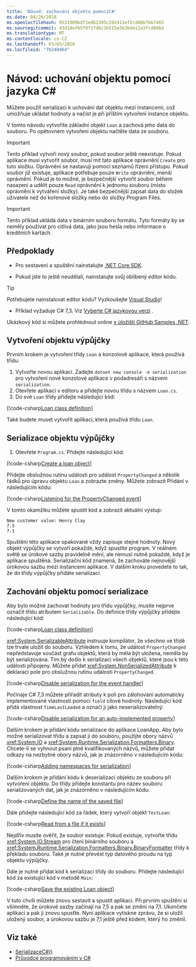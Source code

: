 ```yaml
---
title: 'Návod: zachování objektu pomocíC#'
ms.date: 04/26/2018
ms.openlocfilehash: 9531909bdf1ed61305c292411ef2cd08b7b67465
ms.sourcegitcommit: 43d10ef65f0f1fd6c3b515e363bde11a3fcd8d6d
ms.translationtype: MT
ms.contentlocale: cs-CZ
ms.lasthandoff: 03/03/2020
ms.locfileid: "78240464"
---
```

# <a name="walkthrough-persisting-an-object-using-c"></a>Návod: uchování objektu pomocí jazyka C\#

Můžete použít serializaci k uchování dat objektu mezi instancemi, což umožňuje ukládat hodnoty a načíst je při příštím vytvoření instance objektu.

V tomto návodu vytvoříte základní objekt `Loan` a zachová jeho data do souboru. Po opětovném vytvoření objektu načtěte data ze souboru.

> [!IMPORTANT]
> Tento příklad vytvoří nový soubor, pokud soubor ještě neexistuje. Pokud aplikace musí vytvořit soubor, musí mít tato aplikace oprávnění `Create` pro tuto složku. Oprávnění se nastavují pomocí seznamů řízení přístupu. Pokud soubor již existuje, aplikace potřebuje pouze `Write` oprávnění, menší oprávnění. Pokud je to možné, je bezpečnější vytvořit soubor během nasazení a udělit pouze `Read` oprávnění k jednomu souboru (místo oprávnění k vytváření složky). Je také bezpečnější zapsat data do složek uživatele než do kořenové složky nebo do složky Program Files.

> [!IMPORTANT]
> Tento příklad ukládá data v binárním souboru formátu. Tyto formáty by se neměly používat pro citlivá data, jako jsou hesla nebo informace o kreditních kartách.

## <a name="prerequisites"></a>Předpoklady

- Pro sestavení a spuštění nainstalujte [.NET Core SDK](https://dotnet.microsoft.com/download).

- Pokud jste to ještě neudělali, nainstalujte svůj oblíbený editor kódu.

> [!TIP]
> Potřebujete nainstalovat editor kódu? Vyzkoušejte [Visual Studio](https://visualstudio.com/downloads)!

- Příklad vyžaduje C# 7,3. Viz [Vyberte C# jazykovou verzi](../../../language-reference/configure-language-version.md) . 

Ukázkový kód si můžete prohlédnout online [v úložišti GitHub Samples .NET](https://github.com/dotnet/samples/tree/master/csharp/serialization).

## <a name="creating-the-loan-object"></a>Vytvoření objektu výpůjčky

Prvním krokem je vytvoření třídy `Loan` a konzolové aplikace, která používá třídu:

1. Vytvořte novou aplikaci. Zadejte `dotnet new console -o serialization` pro vytvoření nové konzolové aplikace v podadresáři s názvem `serialization`.
1. Otevřete aplikaci v editoru a přidejte novou třídu s názvem `Loan.cs`.
1. Do své `Loan` třídy přidejte následující kód:

[!code-csharp[Loan class definition](../../../../../samples/snippets/csharp/serialization/Loan.cs#1)]

Také budete muset vytvořit aplikaci, která používá třídu `Loan`.

## <a name="serialize-the-loan-object"></a>Serializace objektu výpůjčky

1. Otevřete `Program.cs`. Přidejte následující kód:

[!code-csharp[Create a loan object](../../../../../samples/snippets/csharp/serialization/Program.cs#1)]

Přidejte obslužnou rutinu události pro událost `PropertyChanged` a několik řádků pro úpravu objektu `Loan` a zobrazte změny. Můžete zobrazit Přidání v následujícím kódu:

[!code-csharp[Listening for the PropertyChanged event](../../../../../samples/snippets/csharp/serialization/Program.cs#2)]

V tomto okamžiku můžete spustit kód a zobrazit aktuální výstup:

```console
New customer value: Henry Clay
7.5
7.1
```

Spuštění této aplikace opakovaně vždy zapisuje stejné hodnoty. Nový objekt výpůjčky se vytvoří pokaždé, když spustíte program. V reálném světě se úrokové sazby pravidelně mění, ale nemusí nutně pokaždé, když je aplikace spuštěná. Serializační kód znamená, že zachováte nejnovější úrokovou sazbu mezi instancemi aplikace. V dalším kroku provedete to tak, že do třídy výpůjčky přidáte serializaci.

## <a name="using-serialization-to-persist-the-object"></a>Zachování objektu pomocí serializace

Aby bylo možné zachovat hodnoty pro třídu výpůjčky, musíte nejprve označit třídu atributem `Serializable`. Do definice třídy výpůjčky přidejte následující kód:

[!code-csharp[Loan class definition](../../../../../samples/snippets/csharp/serialization/Loan.cs#2)]

<xref:System.SerializableAttribute> instruuje kompilátor, že všechno ve třídě lze trvale uložit do souboru. Vzhledem k tomu, že událost `PropertyChanged` nepředstavuje součást grafu objektů, která by měla být uložena, neměla by být serializována. Tím by došlo k serializaci všech objektů, které jsou k této události připojeny. Můžete přidat <xref:System.NonSerializedAttribute> k deklaraci pole pro obslužnou rutinu události `PropertyChanged`.

[!code-csharp[Disable serialization for the event handler](../../../../../samples/snippets/csharp/serialization/Loan.cs#3)]

Počínaje C# 7,3 můžete přiřadit atributy k poli pro zálohování automaticky implementované vlastnosti pomocí `field` cílové hodnoty. Následující kód přidá vlastnost `TimeLastLoaded` a označí ji jako neserializovatelný:

[!code-csharp[Disable serialization for an auto-implemented property](../../../../../samples/snippets/csharp/serialization/Loan.cs#4)]

Dalším krokem je přidání kódu serializace do aplikace LoanApp. Aby bylo možné serializovat třídu a zapsat ji do souboru, použijte obory názvů <xref:System.IO> a <xref:System.Runtime.Serialization.Formatters.Binary>. Chcete-li se vyhnout psaní plně kvalifikovaných názvů, můžete přidat odkazy na nezbytné obory názvů, jak je znázorněno v následujícím kódu:

[!code-csharp[Adding namespaces for serialization](../../../../../samples/snippets/csharp/serialization/Program.cs#3)]

Dalším krokem je přidání kódu k deserializaci objektu ze souboru při vytvoření objektu. Do třídy přidejte konstantu pro název souboru serializovaných dat, jak je znázorněno v následujícím kódu:

[!code-csharp[Define the name of the saved file](../../../../../samples/snippets/csharp/serialization/Program.cs#4)]

Dále přidejte následující kód za řádek, který vytvoří objekt `TestLoan`:

[!code-csharp[Read from a file if it exists](../../../../../samples/snippets/csharp/serialization/Program.cs#5)]

Nejdřív musíte ověřit, že soubor existuje. Pokud existuje, vytvořte třídu <xref:System.IO.Stream> pro čtení binárního souboru a <xref:System.Runtime.Serialization.Formatters.Binary.BinaryFormatter> třídy k překladu souboru. Také je nutné převést typ datového proudu na typ objektu výpůjčky.

Dále je nutné přidat kód k serializaci třídy do souboru. Přidejte následující kód za existující kód v metodě `Main`:

[!code-csharp[Save the existing Loan object](../../../../../samples/snippets/csharp/serialization/Program.cs#6)]

V tuto chvíli můžete znovu sestavit a spustit aplikaci. Při prvním spuštění si všimněte, že úrokové sazby začínají na 7,5 a pak se změní na 7,1. Ukončete aplikaci a pak ji znovu spusťte. Nyní aplikace vytiskne zprávu, že si uložil uložený soubor, a úrokovou sazbu je 7,1 ještě před kódem, který ho změnil.

## <a name="see-also"></a>Viz také

- [SerializaceC#()](index.md)
- [Průvodce programováním v C#](../..//index.md)
